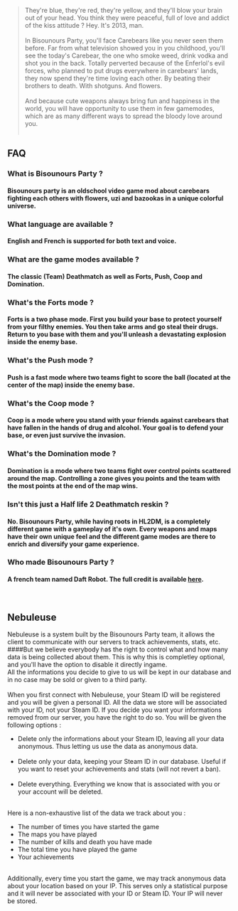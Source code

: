 > They're blue, they're red, they're yellow, and they'll blow your brain out of your head.
> You think they were peaceful, full of love and addict of the kiss attitude ? Hey. It's 2013, man.  
   
> In Bisounours Party, you'll face Carebears like you never seen them before. Far from what television showed you in you childhood, you'll see the today's Carebear, the one who smoke weed, drink vodka and shot you in the back.
> Totally perverted because of the Enferlol's evil forces, who planned to put drugs everywhere in carebears' lands, they now spend they're time loving each other. By beating their brothers to death. With shotguns. And flowers.  
   
> And because cute weapons always bring fun and happiness in the world, you will have opportunity to use them in few gamemodes, which are as many different ways to spread the bloody love around you.  
   
## FAQ
### What is Bisounours Party ?
#### Bisounours party is an oldschool video game mod about carebears fighting each others with flowers, uzi and bazookas in a unique colorful universe.
### What language are available ?
#### English and French is supported for both text and voice.
### What are the game modes available ?
#### The classic (Team) Deathmatch as well as Forts, Push, Coop and Domination.
### What's the Forts mode ?
#### Forts is a two phase mode. First you build your base to protect yourself from your filthy enemies. You then take arms and go steal their drugs. Return to you base with them and you'll unleash a devastating explosion inside the enemy base.
### What's the Push mode ?
#### Push is a fast mode where two teams fight to score the ball (located at the center of the map) inside the enemy base.
### What's the Coop mode ?
#### Coop is a mode where you stand with your friends against carebears that have fallen in the hands of drug and alcohol. Your goal is to defend your base, or even just survive the invasion.
### What's the Domination mode ?
#### Domination is a mode where two teams fight over control points scattered around the map. Controlling a zone gives you points and the team with the most points at the end of the map wins.
### Isn't this just a Half life 2 Deathmatch reskin ?
#### No. Bisounours Party, while having roots in HL2DM, is a completely different game with a gameplay of it's own. Every weapons and maps have their own unique feel and the different game modes are there to enrich and diversify your game experience.
### Who made Bisounours Party ?
#### A french team named Daft Robot. The full credit is available [here].  

   
## Nebuleuse  
Nebuleuse is a system built by the Bisounours Party team, it allows the client to communicate with our servers to track achievements, stats, etc.
####But we believe everybody has the right to control what and how many data is being collected about them. This is why this is completley optional, and you'll have the option to disable it directly ingame.  
All the informations you decide to give to us will be kept in our database and in no case may be sold or given to a third party.  
   
When you first connect with Nebuleuse, your Steam ID will be registered and you will be given a personal ID. All the data we store will be associated with your ID, not your Steam ID. If you decide you want your informations removed from our server, you have the right to do so. You will be given the following options :
   

- Delete only the informations about your Steam ID, leaving all your data anonymous. Thus letting us use the data as anonymous data.  
   
- Delete only your data, keeping your Steam ID in our database. Useful if you want to reset your achievements and stats (will not revert a ban).  
   
- Delete everything. Everything we know that is associated with you or your account will be deleted.

   
Here is a non-exhaustive list of the data we track about you :

  - The number of times you have started the game
  - The maps you have played
  - The number of kills and death you have made
  - The total time you have played the game
  - Your achievements  
   

Additionally, every time you start the game, we may track anonymous data about your location based on your IP. This serves only a statistical purpose and it will never be associated with your ID or Steam ID. Your IP will never be stored.  

[here]:http://www.bisounoursparty.com/credits.txt
